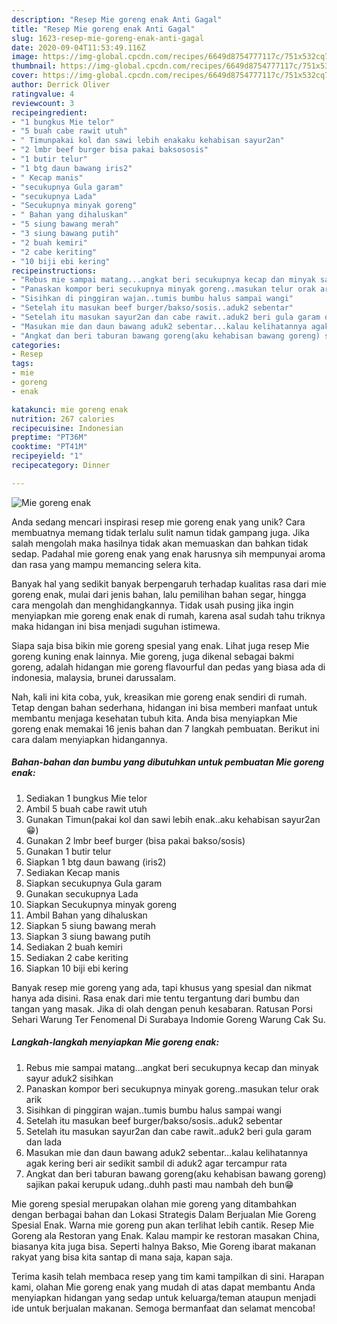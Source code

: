 ```yaml
---
description: "Resep Mie goreng enak Anti Gagal"
title: "Resep Mie goreng enak Anti Gagal"
slug: 1623-resep-mie-goreng-enak-anti-gagal
date: 2020-09-04T11:53:49.116Z
image: https://img-global.cpcdn.com/recipes/6649d8754777117c/751x532cq70/mie-goreng-enak-foto-resep-utama.jpg
thumbnail: https://img-global.cpcdn.com/recipes/6649d8754777117c/751x532cq70/mie-goreng-enak-foto-resep-utama.jpg
cover: https://img-global.cpcdn.com/recipes/6649d8754777117c/751x532cq70/mie-goreng-enak-foto-resep-utama.jpg
author: Derrick Oliver
ratingvalue: 4
reviewcount: 3
recipeingredient:
- "1 bungkus Mie telor"
- "5 buah cabe rawit utuh"
- " Timunpakai kol dan sawi lebih enakaku kehabisan sayur2an"
- "2 lmbr beef burger bisa pakai baksososis"
- "1 butir telur"
- "1 btg daun bawang iris2"
- " Kecap manis"
- "secukupnya Gula garam"
- "secukupnya Lada"
- "Secukupnya minyak goreng"
- " Bahan yang dihaluskan"
- "5 siung bawang merah"
- "3 siung bawang putih"
- "2 buah kemiri"
- "2 cabe keriting"
- "10 biji ebi kering"
recipeinstructions:
- "Rebus mie sampai matang...angkat beri secukupnya kecap dan minyak sayur aduk2 sisihkan"
- "Panaskan kompor beri secukupnya minyak goreng..masukan telur orak arik"
- "Sisihkan di pinggiran wajan..tumis bumbu halus sampai wangi"
- "Setelah itu masukan beef burger/bakso/sosis..aduk2 sebentar"
- "Setelah itu masukan sayur2an dan cabe rawit..aduk2 beri gula garam dan lada"
- "Masukan mie dan daun bawang aduk2 sebentar...kalau kelihatannya agak kering beri air sedikit sambil di aduk2 agar tercampur rata"
- "Angkat dan beri taburan bawang goreng(aku kehabisan bawang goreng) sajikan pakai kerupuk udang..duhh pasti mau nambah deh bun😁"
categories:
- Resep
tags:
- mie
- goreng
- enak

katakunci: mie goreng enak 
nutrition: 267 calories
recipecuisine: Indonesian
preptime: "PT36M"
cooktime: "PT41M"
recipeyield: "1"
recipecategory: Dinner

---
```



![Mie goreng enak](https://img-global.cpcdn.com/recipes/6649d8754777117c/751x532cq70/mie-goreng-enak-foto-resep-utama.jpg)

Anda sedang mencari inspirasi resep mie goreng enak yang unik? Cara membuatnya memang tidak terlalu sulit namun tidak gampang juga. Jika salah mengolah maka hasilnya tidak akan memuaskan dan bahkan tidak sedap. Padahal mie goreng enak yang enak harusnya sih mempunyai aroma dan rasa yang mampu memancing selera kita.

Banyak hal yang sedikit banyak berpengaruh terhadap kualitas rasa dari mie goreng enak, mulai dari jenis bahan, lalu pemilihan bahan segar, hingga cara mengolah dan menghidangkannya. Tidak usah pusing jika ingin menyiapkan mie goreng enak enak di rumah, karena asal sudah tahu triknya maka hidangan ini bisa menjadi suguhan istimewa.

Siapa saja bisa bikin mie goreng spesial yang enak. Lihat juga resep Mie goreng kuning enak lainnya. Mie goreng, juga dikenal sebagai bakmi goreng, adalah hidangan mie goreng flavourful dan pedas yang biasa ada di indonesia, malaysia, brunei darussalam.


Nah, kali ini kita coba, yuk, kreasikan mie goreng enak sendiri di rumah. Tetap dengan bahan sederhana, hidangan ini bisa memberi manfaat untuk membantu menjaga kesehatan tubuh kita. Anda bisa menyiapkan Mie goreng enak memakai 16 jenis bahan dan 7 langkah pembuatan. Berikut ini cara dalam menyiapkan hidangannya.

<!--inarticleads1-->

##### Bahan-bahan dan bumbu yang dibutuhkan untuk pembuatan Mie goreng enak:

1. Sediakan 1 bungkus Mie telor
1. Ambil 5 buah cabe rawit utuh
1. Gunakan  Timun(pakai kol dan sawi lebih enak..aku kehabisan sayur2an😁)
1. Gunakan 2 lmbr beef burger (bisa pakai bakso/sosis)
1. Gunakan 1 butir telur
1. Siapkan 1 btg daun bawang (iris2)
1. Sediakan  Kecap manis
1. Siapkan secukupnya Gula garam
1. Gunakan secukupnya Lada
1. Siapkan Secukupnya minyak goreng
1. Ambil  Bahan yang dihaluskan
1. Siapkan 5 siung bawang merah
1. Siapkan 3 siung bawang putih
1. Sediakan 2 buah kemiri
1. Sediakan 2 cabe keriting
1. Siapkan 10 biji ebi kering


Banyak resep mie goreng yang ada, tapi khusus yang spesial dan nikmat hanya ada disini. Rasa enak dari mie tentu tergantung dari bumbu dan tangan yang masak. Jika di olah dengan penuh kesabaran. Ratusan Porsi Sehari Warung Ter Fenomenal Di Surabaya Indomie Goreng Warung Cak Su. 

<!--inarticleads2-->

##### Langkah-langkah menyiapkan Mie goreng enak:

1. Rebus mie sampai matang...angkat beri secukupnya kecap dan minyak sayur aduk2 sisihkan
1. Panaskan kompor beri secukupnya minyak goreng..masukan telur orak arik
1. Sisihkan di pinggiran wajan..tumis bumbu halus sampai wangi
1. Setelah itu masukan beef burger/bakso/sosis..aduk2 sebentar
1. Setelah itu masukan sayur2an dan cabe rawit..aduk2 beri gula garam dan lada
1. Masukan mie dan daun bawang aduk2 sebentar...kalau kelihatannya agak kering beri air sedikit sambil di aduk2 agar tercampur rata
1. Angkat dan beri taburan bawang goreng(aku kehabisan bawang goreng) sajikan pakai kerupuk udang..duhh pasti mau nambah deh bun😁


Mie goreng spesial merupakan olahan mie goreng yang ditambahkan dengan berbagai bahan dan Lokasi Strategis Dalam Berjualan Mie Goreng Spesial Enak. Warna mie goreng pun akan terlihat lebih cantik. Resep Mie Goreng ala Restoran yang Enak. Kalau mampir ke restoran masakan China, biasanya kita juga bisa. Seperti halnya Bakso, Mie Goreng ibarat makanan rakyat yang bisa kita santap di mana saja, kapan saja. 

Terima kasih telah membaca resep yang tim kami tampilkan di sini. Harapan kami, olahan Mie goreng enak yang mudah di atas dapat membantu Anda menyiapkan hidangan yang sedap untuk keluarga/teman ataupun menjadi ide untuk berjualan makanan. Semoga bermanfaat dan selamat mencoba!
